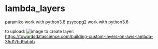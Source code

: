 # lambda_layers

paramiko work with python3.8
psycopg2	work with python3.6


to upload:
![image](https://user-images.githubusercontent.com/36846149/149752763-4f8e98e7-c37d-46af-b19f-6f7fc219360c.png)
 to create layer:
 https://towardsdatascience.com/building-custom-layers-on-aws-lambda-35d17bd9abbb
